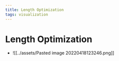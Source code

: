 ```yaml
---
title: Length Optimization
tags: visualization
---
```


# Length Optimization
- ![[../assets/Pasted image 20220418123246.png]]
































